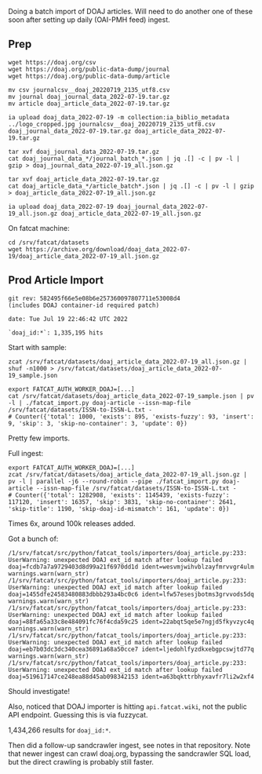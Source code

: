 
Doing a batch import of DOAJ articles. Will need to do another one of these
soon after setting up daily (OAI-PMH feed) ingest.

## Prep

    wget https://doaj.org/csv
    wget https://doaj.org/public-data-dump/journal
    wget https://doaj.org/public-data-dump/article

    mv csv journalcsv__doaj_20220719_2135_utf8.csv
    mv journal doaj_journal_data_2022-07-19.tar.gz
    mv article doaj_article_data_2022-07-19.tar.gz

    ia upload doaj_data_2022-07-19 -m collection:ia_biblio_metadata ../logo_cropped.jpg journalcsv__doaj_20220719_2135_utf8.csv doaj_journal_data_2022-07-19.tar.gz doaj_article_data_2022-07-19.tar.gz

    tar xvf doaj_journal_data_2022-07-19.tar.gz
    cat doaj_journal_data_*/journal_batch_*.json | jq .[] -c | pv -l | gzip > doaj_journal_data_2022-07-19_all.json.gz

    tar xvf doaj_article_data_2022-07-19.tar.gz
    cat doaj_article_data_*/article_batch*.json | jq .[] -c | pv -l | gzip > doaj_article_data_2022-07-19_all.json.gz

    ia upload doaj_data_2022-07-19 doaj_journal_data_2022-07-19_all.json.gz doaj_article_data_2022-07-19_all.json.gz

On fatcat machine:

    cd /srv/fatcat/datasets
    wget https://archive.org/download/doaj_data_2022-07-19/doaj_article_data_2022-07-19_all.json.gz

## Prod Article Import

    git rev: 582495f66e5e08b6e257360097807711e53008d4
    (includes DOAJ container-id required patch)

    date: Tue Jul 19 22:46:42 UTC 2022

    `doaj_id:*`: 1,335,195 hits

Start with sample:

    zcat /srv/fatcat/datasets/doaj_article_data_2022-07-19_all.json.gz | shuf -n1000 > /srv/fatcat/datasets/doaj_article_data_2022-07-19_sample.json

    export FATCAT_AUTH_WORKER_DOAJ=[...]
    cat /srv/fatcat/datasets/doaj_article_data_2022-07-19_sample.json | pv -l | ./fatcat_import.py doaj-article --issn-map-file /srv/fatcat/datasets/ISSN-to-ISSN-L.txt -
    # Counter({'total': 1000, 'exists': 895, 'exists-fuzzy': 93, 'insert': 9, 'skip': 3, 'skip-no-container': 3, 'update': 0})

Pretty few imports.

Full ingest:

    export FATCAT_AUTH_WORKER_DOAJ=[...]
    zcat /srv/fatcat/datasets/doaj_article_data_2022-07-19_all.json.gz | pv -l | parallel -j6 --round-robin --pipe ./fatcat_import.py doaj-article --issn-map-file /srv/fatcat/datasets/ISSN-to-ISSN-L.txt -
    # Counter({'total': 1282908, 'exists': 1145439, 'exists-fuzzy': 117120, 'insert': 16357, 'skip': 3831, 'skip-no-container': 2641, 'skip-title': 1190, 'skip-doaj-id-mismatch': 161, 'update': 0})

Times 6x, around 100k releases added.

Got a bunch of:

    /1/srv/fatcat/src/python/fatcat_tools/importers/doaj_article.py:233: UserWarning: unexpected DOAJ ext_id match after lookup failed doaj=fcdb7a7a9729403d8d99a21f6970dd1d ident=wesvmjwihvblzayfmrvvgr4ulm
    warnings.warn(warn_str)
    /1/srv/fatcat/src/python/fatcat_tools/importers/doaj_article.py:233: UserWarning: unexpected DOAJ ext_id match after lookup failed doaj=1455dfe24583480883dbbb293a4bc0c6 ident=lfw57esesjbotms3grvvods5dq
    warnings.warn(warn_str)
    /1/srv/fatcat/src/python/fatcat_tools/importers/doaj_article.py:233: UserWarning: unexpected DOAJ ext_id match after lookup failed doaj=88fa65a33c8e484091fc76f4cda59c25 ident=22abqt5qe5e7ngjd5fkyvzyc4q
    warnings.warn(warn_str)
    /1/srv/fatcat/src/python/fatcat_tools/importers/doaj_article.py:233: UserWarning: unexpected DOAJ ext_id match after lookup failed doaj=eb7b03dc3dc340cea36891a68a50cce7 ident=ljedohlfyzdkxebgpcswjtd77q
    warnings.warn(warn_str)
    /1/srv/fatcat/src/python/fatcat_tools/importers/doaj_article.py:233: UserWarning: unexpected DOAJ ext_id match after lookup failed doaj=519617147ce248ea88d45ab098342153 ident=a63bqkttrbhyxavfr7li2w2xf4

Should investigate!

Also, noticed that DOAJ importer is hitting `api.fatcat.wiki`, not the public
API endpoint. Guessing this is via fuzzycat.

1,434,266 results for `doaj_id:*`.

Then did a follow-up sandcrawler ingest, see notes in that repository. Note
that newer ingest can crawl doaj.org, bypassing the sandcrawler SQL load, but
the direct crawling is probably still faster.
